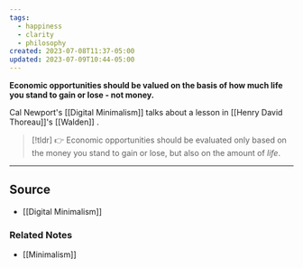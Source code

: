 ```yaml
---
tags:
  - happiness
  - clarity
  - philosophy
created: 2023-07-08T11:37-05:00
updated: 2023-07-09T10:44-05:00
---
```

**Economic opportunities should be valued on the basis of how much life you stand to gain or lose - not money.**

Cal Newport's [[Digital Minimalism]] talks about a lesson in [[Henry David Thoreau]]'s [[Walden]] .

> [!tldr] 👉 Economic opportunities should be evaluated only based on the money you stand to gain or lose, but also on the amount of *life*.

---

## Source
- [[Digital Minimalism]]

### Related Notes
- [[Minimalism]]